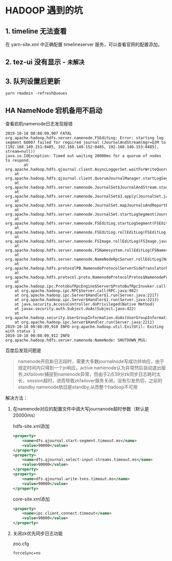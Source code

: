 # HADOOP 遇到的坑
## 1. timeline 无法查看
在 yarn-site.xml 中正确配置 timelineserver 服务，可以查看官网的配置添加。

## 2. tez-ui 没有显示 - `未解决`


## 3. 队列设置后更新
```shell
yarn rmadmin -refreshQueues
```

## HA NameNode 宕机备用不启动
查看宕机namenode日志发现报错
```
2019-10-18 00:08:09,907 FATAL org.apache.hadoop.hdfs.server.namenode.FSEditLog: Error: starting log segment 68007 failed for required journal (JournalAndStream(mgr=QJM to [192.168.140.151:8485, 192.168.140.152:8485, 192.168.140.153:8485], stream=null))
java.io.IOException: Timed out waiting 20000ms for a quorum of nodes to respond.
    	at org.apache.hadoop.hdfs.qjournal.client.AsyncLoggerSet.waitForWriteQuorum(AsyncLoggerSet.java:137)
	at org.apache.hadoop.hdfs.qjournal.client.QuorumJournalManager.startLogSegment(QuorumJournalManager.java:408)
	at org.apache.hadoop.hdfs.server.namenode.JournalSet$JournalAndStream.startLogSegment(JournalSet.java:107)
	at org.apache.hadoop.hdfs.server.namenode.JournalSet$3.apply(JournalSet.java:222)
	at org.apache.hadoop.hdfs.server.namenode.JournalSet.mapJournalsAndReportErrors(JournalSet.java:393)
	at org.apache.hadoop.hdfs.server.namenode.JournalSet.startLogSegment(JournalSet.java:219)
	at org.apache.hadoop.hdfs.server.namenode.FSEditLog.startLogSegment(FSEditLog.java:1288)
	at org.apache.hadoop.hdfs.server.namenode.FSEditLog.rollEditLog(FSEditLog.java:1257)
	at org.apache.hadoop.hdfs.server.namenode.FSImage.rollEditLog(FSImage.java:1395)
	at org.apache.hadoop.hdfs.server.namenode.FSNamesystem.rollEditLog(FSNamesystem.java:5821)
	at org.apache.hadoop.hdfs.server.namenode.NameNodeRpcServer.rollEditLog(NameNodeRpcServer.java:1122)
	at org.apache.hadoop.hdfs.protocolPB.NamenodeProtocolServerSideTranslatorPB.rollEditLog(NamenodeProtocolServerSideTranslatorPB.java:142)
	at org.apache.hadoop.hdfs.protocol.proto.NamenodeProtocolProtos$NamenodeProtocolService$2.callBlockingMethod(NamenodeProtocolProtos.java:12025)
	at org.apache.hadoop.ipc.ProtobufRpcEngine$Server$ProtoBufRpcInvoker.call(ProtobufRpcEngine.java:616)
	at org.apache.hadoop.ipc.RPC$Server.call(RPC.java:982)
	at org.apache.hadoop.ipc.Server$Handler$1.run(Server.java:2217)
	at org.apache.hadoop.ipc.Server$Handler$1.run(Server.java:2213)
	at java.security.AccessController.doPrivileged(Native Method)
	at javax.security.auth.Subject.doAs(Subject.java:422)
	at org.apache.hadoop.security.UserGroupInformation.doAs(UserGroupInformation.java:1762)
	at org.apache.hadoop.ipc.Server$Handler.run(Server.java:2211)
2019-10-18 00:08:09,910 INFO org.apache.hadoop.util.ExitUtil: Exiting with status 1
2019-10-18 00:08:09,912 INFO org.apache.hadoop.hdfs.server.namenode.NameNode: SHUTDOWN_MSG:
```
百度后发现问题是
>namenode开启新日志段时，需要大多数journalnode写成功并响应，由于规定时间内只得到一个jn响应，active namenode认为异常然后自动退出服务;zkfailover捕捉到namenode异常，但由于2点39分zk同步日志耗时太长，session超时，进而导致zkfailover服务关闭，没有引发热切，之前的standby namenode依旧是standby,从而整个hadoop不可用

解决方法：

1. 在namenode对应的配置文件中调大写journanode超时参数（默认是20000ms）

    hdfs-site.xml添加
    ```xml
    <property>
        <name>dfs.qjournal.start-segment.timeout.ms</name>
        <value>90000</value>
    </property>
    <property>
        <name>dfs.qjournal.select-input-streams.timeout.ms</name>
        <value>90000</value>
    </property>
    <property>
        <name>dfs.qjournal.write-txns.timeout.ms</name>
        <value>90000</value>
    </property>
    ```
    core-site.xml添加
    ```xml
    <property>
        <name>ipc.client.connect.timeout</name>
        <value>90000</value>
    </property>
    ```
2. 关闭zk优先同步日志功能
    
    zoo.cfg
    ```shell
    forceSync=no
    ```